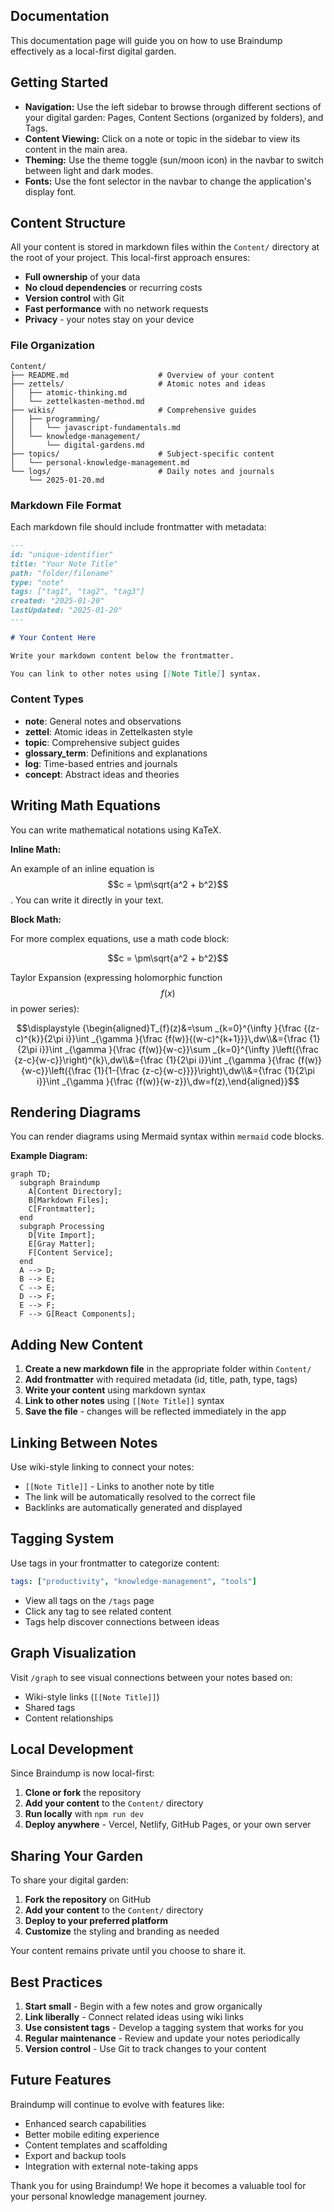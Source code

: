 
## Documentation

This documentation page will guide you on how to use Braindump effectively as a local-first digital garden.

## Getting Started

*   **Navigation:** Use the left sidebar to browse through different sections of your digital garden: Pages, Content Sections (organized by folders), and Tags.
*   **Content Viewing:** Click on a note or topic in the sidebar to view its content in the main area.
*   **Theming:** Use the theme toggle (sun/moon icon) in the navbar to switch between light and dark modes.
*   **Fonts:** Use the font selector in the navbar to change the application's display font.

## Content Structure

All your content is stored in markdown files within the `Content/` directory at the root of your project. This local-first approach ensures:

- **Full ownership** of your data
- **No cloud dependencies** or recurring costs
- **Version control** with Git
- **Fast performance** with no network requests
- **Privacy** - your notes stay on your device

### File Organization

```
Content/
├── README.md                    # Overview of your content
├── zettels/                     # Atomic notes and ideas
│   ├── atomic-thinking.md
│   └── zettelkasten-method.md
├── wikis/                       # Comprehensive guides
│   ├── programming/
│   │   └── javascript-fundamentals.md
│   └── knowledge-management/
│       └── digital-gardens.md
├── topics/                      # Subject-specific content
│   └── personal-knowledge-management.md
└── logs/                        # Daily notes and journals
    └── 2025-01-20.md
```

### Markdown File Format

Each markdown file should include frontmatter with metadata:

```markdown
---
id: "unique-identifier"
title: "Your Note Title"
path: "folder/filename"
type: "note"
tags: ["tag1", "tag2", "tag3"]
created: "2025-01-20"
lastUpdated: "2025-01-20"
---

# Your Content Here

Write your markdown content below the frontmatter.

You can link to other notes using [[Note Title]] syntax.
```

### Content Types

- **note**: General notes and observations
- **zettel**: Atomic ideas in Zettelkasten style
- **topic**: Comprehensive subject guides
- **glossary_term**: Definitions and explanations
- **log**: Time-based entries and journals
- **concept**: Abstract ideas and theories

## Writing Math Equations

You can write mathematical notations using KaTeX.

**Inline Math:**

An example of an inline equation is $$c = \pm\sqrt{a^2 + b^2}$$. You can write it directly in your text.

**Block Math:**

For more complex equations, use a math code block:

```math
c = \pm\sqrt{a^2 + b^2}
```

Taylor Expansion (expressing holomorphic function $$f(x)$$ in power series):

```math
\displaystyle {\begin{aligned}T_{f}(z)&=\sum _{k=0}^{\infty }{\frac {(z-c)^{k}}{2\pi i}}\int _{\gamma }{\frac {f(w)}{(w-c)^{k+1}}}\,dw\\&={\frac {1}{2\pi i}}\int _{\gamma }{\frac {f(w)}{w-c}}\sum _{k=0}^{\infty }\left({\frac {z-c}{w-c}}\right)^{k}\,dw\\&={\frac {1}{2\pi i}}\int _{\gamma }{\frac {f(w)}{w-c}}\left({\frac {1}{1-{\frac {z-c}{w-c}}}}\right)\,dw\\&={\frac {1}{2\pi i}}\int _{\gamma }{\frac {f(w)}{w-z}}\,dw=f(z),\end{aligned}}
```

## Rendering Diagrams

You can render diagrams using Mermaid syntax within `mermaid` code blocks.

**Example Diagram:**

```mermaid
graph TD;
  subgraph Braindump
    A[Content Directory];
    B[Markdown Files];
    C[Frontmatter];
  end
  subgraph Processing
    D[Vite Import];
    E[Gray Matter];
    F[Content Service];
  end
  A --> D;
  B --> E;
  C --> E;
  D --> F;
  E --> F;
  F --> G[React Components];
```

## Adding New Content

1. **Create a new markdown file** in the appropriate folder within `Content/`
2. **Add frontmatter** with required metadata (id, title, path, type, tags)
3. **Write your content** using markdown syntax
4. **Link to other notes** using `[[Note Title]]` syntax
5. **Save the file** - changes will be reflected immediately in the app

## Linking Between Notes

Use wiki-style linking to connect your notes:

- `[[Note Title]]` - Links to another note by title
- The link will be automatically resolved to the correct file
- Backlinks are automatically generated and displayed

## Tagging System

Use tags in your frontmatter to categorize content:

```yaml
tags: ["productivity", "knowledge-management", "tools"]
```

- View all tags on the `/tags` page
- Click any tag to see related content
- Tags help discover connections between ideas

## Graph Visualization

Visit `/graph` to see visual connections between your notes based on:

- Wiki-style links (`[[Note Title]]`)
- Shared tags
- Content relationships

## Local Development

Since Braindump is now local-first:

1. **Clone or fork** the repository
2. **Add your content** to the `Content/` directory
3. **Run locally** with `npm run dev`
4. **Deploy anywhere** - Vercel, Netlify, GitHub Pages, or your own server

## Sharing Your Garden

To share your digital garden:

1. **Fork the repository** on GitHub
2. **Add your content** to the `Content/` directory
3. **Deploy to your preferred platform**
4. **Customize** the styling and branding as needed

Your content remains private until you choose to share it.

## Best Practices

1. **Start small** - Begin with a few notes and grow organically
2. **Link liberally** - Connect related ideas using wiki links
3. **Use consistent tags** - Develop a tagging system that works for you
4. **Regular maintenance** - Review and update your notes periodically
5. **Version control** - Use Git to track changes to your content

## Future Features

Braindump will continue to evolve with features like:

- Enhanced search capabilities
- Better mobile editing experience
- Content templates and scaffolding
- Export and backup tools
- Integration with external note-taking apps

Thank you for using Braindump! We hope it becomes a valuable tool for your personal knowledge management journey.
